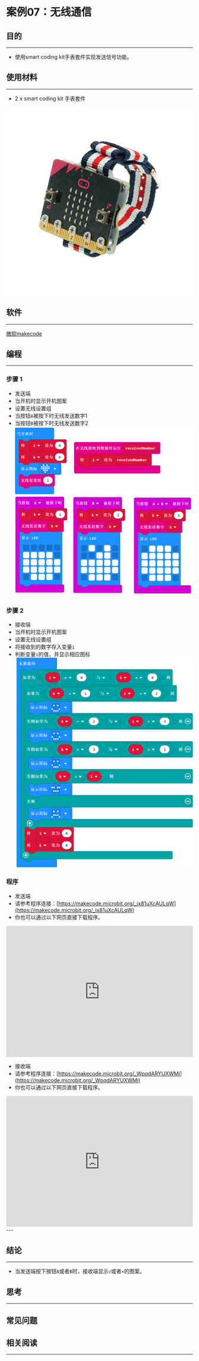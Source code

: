 # 案例07：无线通信

## 目的
---
- 使用smart coding kit手表套件实现发送信号功能。

## 使用材料
---

- 2 x smart coding kit 手表套件

![](./images/smart_coding_kit_case_07_01.png)


## 软件
---
[微软makecode](https://makecode.microbit.org/#)

## 编程
---
### 步骤 1
- 发送端
- 当开机时显示开机图案
- 设置无线设置组
- 当按钮`A`被按下时无线发送数字1
- 当按钮`B`被按下时无线发送数字2
![](./images/smart_coding_kit_case_07_02.png)

### 步骤 2
- 接收端
- 当开机时显示开机图案
- 设置无线设置组
- 将接收到的数字存入变量`i`
- 判断变量`i`的值，并显示相应图标
![](./images/smart_coding_kit_case_07_03.png)




### 程序
- 发送端
- 请参考程序连接：[https://makecode.microbit.org/_ix81uXcAULqW](https://makecode.microbit.org/_ix81uXcAULqW)
- 你也可以通过以下网页直接下载程序。

<div style="position:relative;height:0;padding-bottom:70%;overflow:hidden;"><iframe style="position:absolute;top:0;left:0;width:100%;height:100%;" src="https://makecode.microbit.org/#pub:_ix81uXcAULqW" frameborder="0" sandbox="allow-popups allow-forms allow-scripts allow-same-origin"></iframe></div>  

- 接收端
- 请参考程序连接：[https://makecode.microbit.org/_WpqdARYUXWMj](https://makecode.microbit.org/_WpqdARYUXWMj)
- 你也可以通过以下网页直接下载程序。

<div style="position:relative;height:0;padding-bottom:70%;overflow:hidden;"><iframe style="position:absolute;top:0;left:0;width:100%;height:100%;" src="https://makecode.microbit.org/#pub:_WpqdARYUXWMj" frameborder="0" sandbox="allow-popups allow-forms allow-scripts allow-same-origin"></iframe></div>  
---


## 结论
---

- 当发送端按下按钮`A`或者`B`时，接收端显示`√`或者`×`的图案。





## 思考
---


## 常见问题


## 相关阅读  
---

